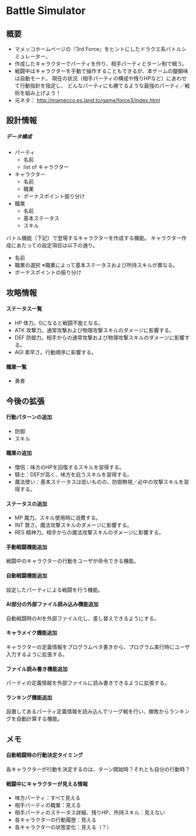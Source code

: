 # Battle Simulator

## 概要

- マメッコホームページの『3rd Force』をヒントにしたドラクエ系バトルシミュレーター。
- 作成したキャラクターでパーティを作り、相手パーティとターン制で戦う。
- 戦闘中はキャラクターを手動で操作することもできるが、本ゲームの醍醐味は自動モード。
  現在の状況（相手パーティの構成や残りHPなど）にあわせて行動指針を指定し、
  どんなパーティにも勝てるような最強のパーティ／戦術を組み上げよう！
- 元ネタ： http://mamecco.es.land.to/game/force3/index.html

## 設計情報

##### データ構成

- パーティ
  - 名前
  - list of キャラクター
- キャラクター
  - 名前
  - 職業
  - ボーナスポイント振り分け
- 職業
  - 名前
  - 基本ステータス
  - スキル

バトル機能（下記）で登場するキャラクターを作成する機能。
キャラクター作成にあたっての設定項目は以下の通り。
- 名前
- 職業の選択
  ※職業によって基本ステータスおよび所持スキルが異なる。
- ボーナスポイントの振り分け

## 攻略情報

#### ステータス一覧
- HP
  体力。0になると戦闘不能となる。
- ATK
  攻撃力。通常攻撃および物理攻撃スキルのダメージに影響する。
- DEF
  防御力。相手からの通常攻撃および物理攻撃スキルのダメージに影響する。
- AGI
  素早さ。行動順序に影響する。

#### 職業一覧
- 勇者

## 今後の拡張

#### 行動パターンの追加

- 防御
- スキル

#### 職業の追加

- 僧侶：味方のHPを回復するスキルを習得する。
- 騎士：DEFが高く、味方を庇うスキルを習得する。
- 魔法使い：基本ステータスは低いものの、防御無視／必中の攻撃スキルを習得する。

#### ステータスの追加

- MP
  魔力。スキル使用時に消費する。
- INT
  賢さ。魔法攻撃スキルのダメージに影響する。
- RES
  精神力。相手からの魔法攻撃スキルのダメージに影響する。

#### 手動戦闘機能追加

戦闘中のキャラクターの行動をユーザが命令できる機能。

#### 自動戦闘機能追加

設定したパーティによる戦闘を行う機能。

#### AI部分の外部ファイル読み込み機能追加

自動戦闘時のAIを外部ファイル化し、差し替えできるようにする。

#### キャラメイク機能追加

キャラクターの定義情報をプログラムベタ書きから、プログラム実行時にユーザ入力するように拡張する。

#### ファイル読み書き機能追加

パーティの定義情報を外部ファイルに読み書きできるように拡張する。

#### ランキング機能追加

設置してあるパーティ定義情報を読み込んでリーグ戦を行い、勝敗からランキングを自動計算する機能。

## メモ

#### 自動戦闘時の行動決定タイミング

各キャラクターが行動を決定するのは、ターン開始時？それとも自分の行動時？

#### 戦闘中にキャラクターが見える情報

- 味方パーティ：すべて見える
- 相手パーティの職業：見える
- 相手パーティのステータス詳細、残りHP、所持スキル：見えない
- 各キャラクターの行動履歴：見える
- 各キャラクターの状態変化：見える（？）
